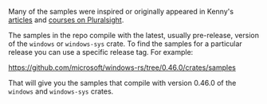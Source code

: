Many of the samples were inspired or originally appeared in Kenny's [articles](https://kennykerr.ca/articles/) and [courses on Pluralsight](https://kennykerr.ca/courses/). 

The samples in the repo compile with the latest, usually pre-release, version of the `windows` or `windows-sys` crate. 
To find the samples for a particular release you can use a specific release tag. For example:

https://github.com/microsoft/windows-rs/tree/0.46.0/crates/samples

That will give you the samples that compile with version 0.46.0 of the `windows` and `windows-sys` crates.
